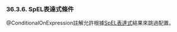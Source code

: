 ### 36.3.6. SpEL表達式條件

@ConditionalOnExpression註解允許根據[SpEL表達式](http://docs.spring.io/spring/docs/4.1.4.RELEASE/spring-framework-reference/htmlsingle/#expressions)結果來跳過配置。
